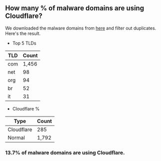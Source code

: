 ## How many % of malware domains are using Cloudflare?


We downloaded the malware domains from [here](https://urlhaus.abuse.ch) and filter out duplicates.
Here's the result.


[//]: # (start replacement)


- Top 5 TLDs

| TLD | Count |
| --- | --- |
| com | 1,456 |
| net | 98 |
| org | 94 |
| br | 52 |
| it | 31 |


- Cloudflare %

| Type | Count |
| --- | --- |
| Cloudflare | 285 |
| Normal | 1,792 |


### 13.7% of malware domains are using Cloudflare.